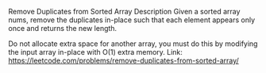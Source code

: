 ﻿Remove Duplicates from Sorted Array
Description
Given a sorted array nums, remove the duplicates in-place such that each element appears only once and returns the new length.

Do not allocate extra space for another array, you must do this by modifying the input array in-place with O(1) extra memory.
Link: https://leetcode.com/problems/remove-duplicates-from-sorted-array/